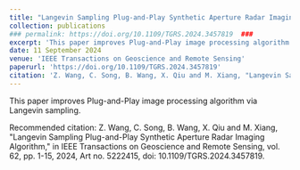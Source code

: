 ```yaml
---
title: "Langevin Sampling Plug-and-Play Synthetic Aperture Radar Imaging Algorithm"
collection: publications
### permalink: https://doi.org/10.1109/TGRS.2024.3457819  ###
excerpt: 'This paper improves Plug-and-Play image processing algorithm via Langevin sampling.'
date: 11 September 2024
venue: 'IEEE Transactions on Geoscience and Remote Sensing'
paperurl: 'https://doi.org/10.1109/TGRS.2024.3457819'
citation: 'Z. Wang, C. Song, B. Wang, X. Qiu and M. Xiang, "Langevin Sampling Plug-and-Play Synthetic Aperture Radar Imaging Algorithm," in IEEE Transactions on Geoscience and Remote Sensing, vol. 62, pp. 1-15, 2024, Art no. 5222415, doi: 10.1109/TGRS.2024.3457819.'
---
```

This paper improves Plug-and-Play image processing algorithm via Langevin sampling. 

Recommended citation: Z. Wang, C. Song, B. Wang, X. Qiu and M. Xiang, "Langevin Sampling Plug-and-Play Synthetic Aperture Radar Imaging Algorithm," in IEEE Transactions on Geoscience and Remote Sensing, vol. 62, pp. 1-15, 2024, Art no. 5222415, doi: 10.1109/TGRS.2024.3457819.
